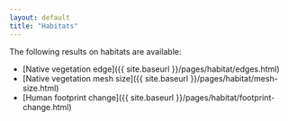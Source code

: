 ```yaml
---
layout: default
title: "Habitats"
---
```


The following results on habitats are available:

* [Native vegetation edge]({{ site.baseurl }}/pages/habitat/edges.html)
* [Native vegetation mesh size]({{ site.baseurl }}/pages/habitat/mesh-size.html)
* [Human footprint change]({{ site.baseurl }}/pages/habitat/footprint-change.html)
